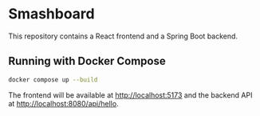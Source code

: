 # Smashboard

This repository contains a React frontend and a Spring Boot backend.

## Running with Docker Compose

```sh
docker compose up --build
```

The frontend will be available at [http://localhost:5173](http://localhost:5173) and the backend API at [http://localhost:8080/api/hello](http://localhost:8080/api/hello).
